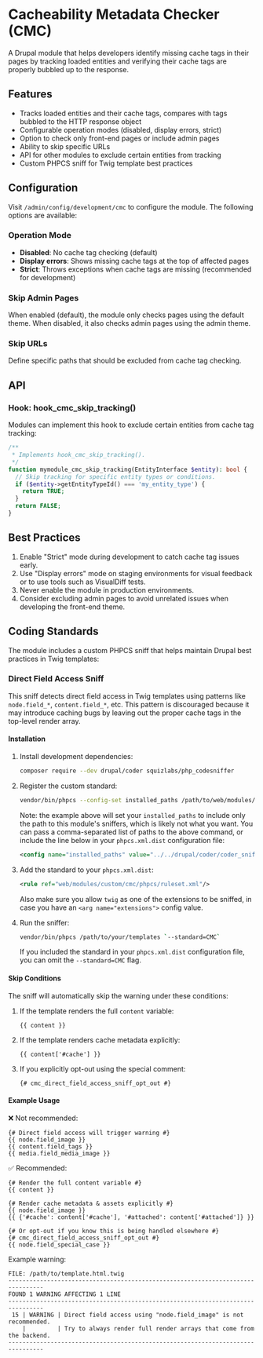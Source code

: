 # Cacheability Metadata Checker (CMC)

A Drupal module that helps developers identify missing cache tags in their pages by tracking loaded entities and
verifying their cache tags are properly bubbled up to the response.

## Features

- Tracks loaded entities and their cache tags, compares with tags bubbled to the HTTP response object
- Configurable operation modes (disabled, display errors, strict)
- Option to check only front-end pages or include admin pages
- Ability to skip specific URLs
- API for other modules to exclude certain entities from tracking
- Custom PHPCS sniff for Twig template best practices

## Configuration

Visit `/admin/config/development/cmc` to configure the module. The following options are available:

### Operation Mode

- **Disabled**: No cache tag checking (default)
- **Display errors**: Shows missing cache tags at the top of affected pages
- **Strict**: Throws exceptions when cache tags are missing (recommended for development)

### Skip Admin Pages

When enabled (default), the module only checks pages using the default theme. When disabled, it also checks admin
pages using the admin theme.

### Skip URLs

Define specific paths that should be excluded from cache tag checking.

## API

### Hook: hook_cmc_skip_tracking()

Modules can implement this hook to exclude certain entities from cache tag tracking:

```php
/**
 * Implements hook_cmc_skip_tracking().
 */
function mymodule_cmc_skip_tracking(EntityInterface $entity): bool {
  // Skip tracking for specific entity types or conditions.
  if ($entity->getEntityTypeId() === 'my_entity_type') {
    return TRUE;
  }
  return FALSE;
}
```

## Best Practices

1. Enable "Strict" mode during development to catch cache tag issues early.
2. Use "Display errors" mode on staging environments for visual feedback or to use tools such as VisualDiff tests.
3. Never enable the module in production environments.
4. Consider excluding admin pages to avoid unrelated issues when developing the front-end theme.

## Coding Standards

The module includes a custom PHPCS sniff that helps maintain Drupal best practices in Twig templates:

### Direct Field Access Sniff

This sniff detects direct field access in Twig templates using patterns like `node.field_*`, `content.field_*`, etc.
This pattern is discouraged because it may introduce caching bugs by leaving out the proper cache tags in the top-level
render array.

#### Installation

1. Install development dependencies:
   ```bash
   composer require --dev drupal/coder squizlabs/php_codesniffer
   ```

2. Register the custom standard:
   ```bash
   vendor/bin/phpcs --config-set installed_paths /path/to/web/modules/custom/cmc/phpcs
   ```
   Note: the example above will set your `installed_paths` to include only the path to this module's sniffers, which
   is likely not what you want. You can pass a comma-separated list of paths to the above command, or include the line
   below in your `phpcs.xml.dist` configuration file:

   ```xml
   <config name="installed_paths" value="../../drupal/coder/coder_sniffer,../../sirbrillig/phpcs-variable-analysis,../../slevomat/coding-standard,../../../web/modules/custom/cmc/phpcs" />
   ```

3. Add the standard to your `phpcs.xml.dist`:
   ```xml
   <rule ref="web/modules/custom/cmc/phpcs/ruleset.xml"/>
   ```

   Also make sure you allow `twig` as one of the extensions to be sniffed, in case you have an `<arg name="extensions">`
   config value.

4. Run the sniffer:
   ```bash
   vendor/bin/phpcs /path/to/your/templates `--standard=CMC`
   ```

   If you included the standard in your `phpcs.xml.dist` configuration file, you can omit the `--standard=CMC` flag.


#### Skip Conditions

The sniff will automatically skip the warning under these conditions:

1. If the template renders the full `content` variable:
   ```twig
   {{ content }}
   ```

2. If the template renders cache metadata explicitly:
   ```twig
   {{ content['#cache'] }}
   ```

3. If you explicitly opt-out using the special comment:
   ```twig
   {# cmc_direct_field_access_sniff_opt_out #}
   ```

#### Example Usage

❌ Not recommended:
```twig
{# Direct field access will trigger warning #}
{{ node.field_image }}
{{ content.field_tags }}
{{ media.field_media_image }}
```

✅ Recommended:
```twig
{# Render the full content variable #}
{{ content }}

{# Render cache metadata & assets explicitly #}
{{ node.field_image }}
{{ {'#cache': content['#cache'], '#attached': content['#attached']} }}

{# Or opt-out if you know this is being handled elsewhere #}
{# cmc_direct_field_access_sniff_opt_out #}
{{ node.field_special_case }}
```

Example warning:
```
FILE: /path/to/template.html.twig
--------------------------------------------------------------------------------
FOUND 1 WARNING AFFECTING 1 LINE
--------------------------------------------------------------------------------
 15 | WARNING | Direct field access using "node.field_image" is not recommended.
    |         | Try to always render full render arrays that come from the backend.
--------------------------------------------------------------------------------
```

